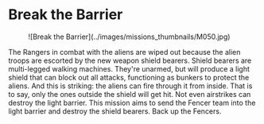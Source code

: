# Break the Barrier

<figure markdown>
![Break the Barrier](../images/missions_thumbnails/M050.jpg)
</figure>

The Rangers in combat with the aliens are wiped out because the alien troops are escorted by the new weapon shield bearers.
Shield bearers are multi-legged walking machines. They're unarmed, but will produce a light shield that can block out all attacks, functioning as bunkers to protect the aliens. And this is striking: the aliens can fire through it from inside. That is to say, only the ones outside the shield will get hit. Not even airstrikes can destroy the light barrier.
This mission aims to send the Fencer team into the light barrier and destroy the shield bearers. Back up the Fencers.
